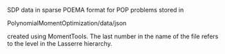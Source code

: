 SDP data in sparse POEMA format for POP problems stored in 

PolynomialMomentOptimization/data/json

created using MomentTools. The last number in the name of the file refers to the level in the Lasserre hierarchy.
